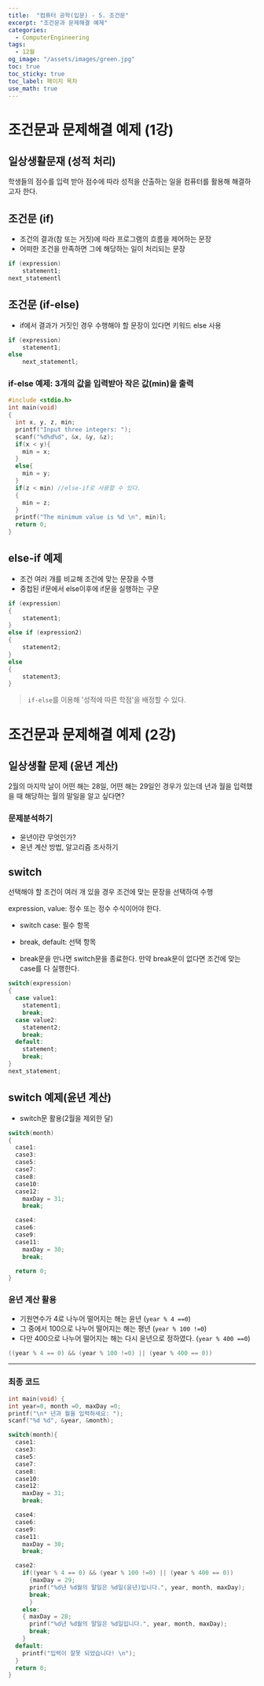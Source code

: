 ```yaml
---
title:  "컴퓨터 공학(입문) - 5. 조건문"
excerpt: "조건문과 문제해결 예제"
categories:
  - ComputerEngineering
tags:
  - 12월
og_image: "/assets/images/green.jpg"
toc: true
toc_sticky: true
toc_label: 페이지 목차
use_math: true
---
```


# 조건문과 문제해결 예제 (1강)

## 일상생활문재 (성적 처리)
학생들의 점수를 입력 받아 점수에 따라 성적을 산출하는 일을 컴퓨터를 활용해 해결하고자 한다.

## 조건문 (if)
- 조건의 결과(참 또는 거짓)에 따라 프로그램의 흐름을 제어하는 문장
- 어떠한 조건을 만족하면 그에 해당하는 일이 처리되는 문장

```c
if (expression)
    statement1;
next_statementl
```

## 조건문 (if-else)
- if에서 결과가 거짓인 경우 수행해야 할 문장이 있다면 키워드 else 사용

```c
if (expression)
    statement1;
else
    next_statementl;
```

### if-else 예제: 3개의 값을 입력받아 작은 값(min)을 출력

```c
#include <stdio.h>
int main(void)
{
  int x, y, z, min;
  printf("Input three integers: ");
  scanf("%d%d%d", &x, &y, &z);
  if(x < y){
    min = x;
  }
  else{
    min = y;
  }
  if(z < min) //else-if로 사용할 수 있다.
  {
    min = z;
  }
  printf("The minimum value is %d \n", min)l;
  return 0;
}
```

## else-if 예제
- 조건 여러 개를 비교해 조건에 맞는 문장을 수행
- 중첩된 if문에서 else이후에 if문을 실행하는 구문

```c
if (expression)
{
    statement1;
}
else if (expression2)
{
    statement2;
}
else
{
    statement3;
}
```

> `if-else`를 이용해 '성적에 따른 학점'을 배정할 수 있다. 

# 조건문과 문제해결 예제 (2강)

## 일상생활 문제 (윤년 계산)
2월의 마지막 날이 어떤 해는 28일, 어떤 해는 29일인 경우가 있는데 년과 월을 입력했을 때 해당하는 월의 말일을 알고 싶다면?

### 문제분석하기
- 윤년이란 무엇인가?
- 윤년 계산 방법, 알고리즘 조사하기

## switch
선택해야 할 조건이 여러 개 있을 경우 조건에 맞는 문장을 선택하여 수행 

expression, value: 정수 또는 정수 수식이어야 한다.

- switch case: 필수 항목
- break, default: 선택 항목

- break문을 만나면 switch문을 종료한다. 만약 break문이 없다면 조건에 맞는 case를 다 실행한다.

```c
switch(expression)
{
  case value1:
    statement1;
    break;
  case value2:
    statement2;
    break;
  default: 
    statement;
    break;
}
next_statement;
```

## switch 예제(윤년 계산)

- switch문 활용(2월을 제외한 달)

```c
switch(month)
{
  case1:
  case3:
  case5:
  case7:
  case8:
  case10:
  case12:
    maxDay = 31;
    break;

  case4:
  case6:
  case9:
  case11:
    maxDay = 30;
    break;

  return 0;
}
```

### 윤년 계산 활용
- 기원연수가 4로 나누어 떨어지는 해는 윤년 (`year % 4 ==0`)
- 그 중에서 100으로 나누어 떨어지는 해는 평년 (`year % 100 !=0`)
- 다만 400으로 나누어 떨어지는 해는 다시 윤년으로 정하였다. (`year % 400 ==0`)

```c
((year % 4 == 0) && (year % 100 !=0) || (year % 400 == 0))
```

---
### 최종 코드

```c
int main(void) {
int year=0, month =0, maxDay =0;
printf("\n* 년과 월을 입력하세요: ");
scanf("%d %d", &year, &month);

switch(month){
  case1:
  case3:
  case5:
  case7:
  case8:
  case10:
  case12:
    maxDay = 31;
    break;

  case4:
  case6:
  case9:
  case11:
    maxDay = 30;
    break;

  case2:
    if((year % 4 == 0) && (year % 100 !=0) || (year % 400 == 0))
      {maxDay = 29;
      prinf("%d년 %d월의 말일은 %d일(윤년)입니다.", year, month, maxDay);
      break;
      }
    else:
    { maxDay = 28;
      prinf("%d년 %d월의 말일은 %d일입니다.", year, month, maxDay);
      break;
    }
  default:
    printf("입력이 잘못 되었습니다! \n");
  }
  return 0;
}
```